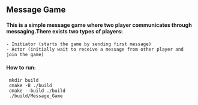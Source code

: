## Message Game
#### This is a simple message game where two player communicates through messaging.There exists two types of players:
    - Initiator (starts the game by sending first message)
    - Actor (initially wait to receive a message from other player and join the game)

#### How to run:

```
 mkdir build
 cmake -B ./build
 cmake --build ./build
 ./build/Message_Game
```



